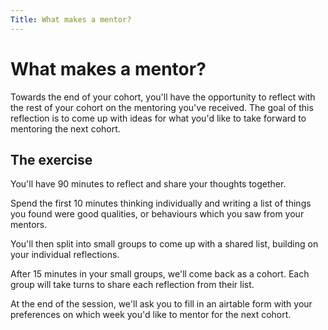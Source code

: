 ```yaml
---
Title: What makes a mentor?
---
```


# What makes a mentor?

Towards the end of your cohort, you'll have the opportunity to reflect with the rest of your cohort on the mentoring you've received. The goal of this reflection is to come up with ideas for what you'd like to take forward to mentoring the next cohort.

## The exercise

You'll have 90 minutes to reflect and share your thoughts together.

Spend the first 10 minutes thinking individually and writing a list of things you found were good qualities, or behaviours which you saw from your mentors.

You'll then split into small groups to come up with a shared list, building on your individual reflections.

After 15 minutes in your small groups, we'll come back as a cohort. Each group will take turns to share each reflection from their list.

At the end of the session, we'll ask you to fill in an airtable form with your preferences on which week you'd like to mentor for the next cohort.
